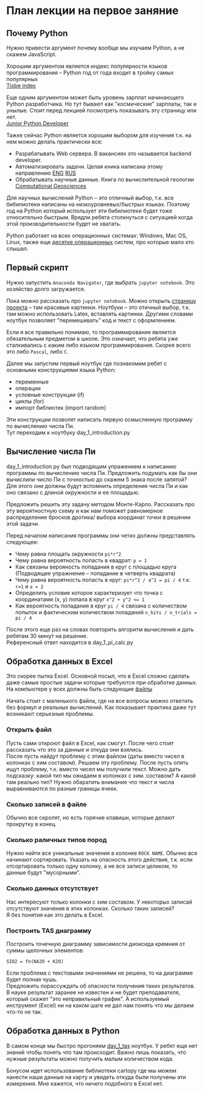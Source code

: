 # План лекции на первое заняние

## Почему Python
Нужно привести аргумент почему вообще мы изучаем Python, а не скажем JavaScript.  

Хорошим аргументом является индекс популярности языков программирования – Python год от года входит в тройку самых популярных  
[Tiobe index](https://www.tiobe.com/tiobe-index/)

Еще одним аргументом может быть уровень зарплат начинающего Python разработчика. Но тут бывают как "космические" зарплаты, так и унылые. 
Стоит перед лекцией посмотреть показывать эту страницу или нет.  
[Junior Python Developer](https://spb.hh.ru/search/vacancy?area=2&excluded_text=c%2B%2B&professional_role=96&search_field=name&search_field=company_name&search_field=description&only_with_salary=true&text=Python+junior&from=suggest_post)

Тажке сейчас Python является хорошим выбором для изучения т.к. на нем можно делать практически все:
* Разрабатывать Web сервера. В вакансиях это называется backend developer.
* Автоматизировать задачи. Целая кника написана этому направлению [ENG](https://www.amazon.com/Automate-Boring-Stuff-Python-2nd/dp/1593279922/ref=sr_1_3?keywords=python&qid=1649318613&sr=8-3) [RUS](https://www.ozon.ru/product/avtomatizatsiya-rutinnyh-zadach-s-pomoshchyu-python-2-e-izdanie-299742749/?asb=ayDCC%252F4CMrO%252BVnw7bECyzsU%252FQI1XJ70jFZ%252FqD403l%252BI%253D&asb2=E5wVOVll5kcOeQeAPaxfm92YhW_AkR0tFzGDlZbHWXn8RvMaqXMrsZej2uJwEz0N&keywords=%D0%90%D0%B2%D1%82%D0%BE%D0%BC%D0%B0%D1%82%D0%B8%D0%B7%D0%B0%D1%86%D0%B8%D1%8F+%D1%80%D1%83%D1%82%D0%B8%D0%BD%D0%BD%D1%8B%D1%85+%D0%B7%D0%B0%D0%B4%D0%B0%D1%87+%D1%81+%D0%BF%D0%BE%D0%BC%D0%BE%D1%89%D1%8C%D1%8E+Python.&sh=xm945QUnJA)
* Обрабатывать научные данные. Книга по вычислительной геологии [Computational Geosciences](https://github.com/nfcd/compGeo)

Для научных вычислений Python – это отличный выбор, т.к. все бибилиотеки написаны на низкоуровневых/быстрых языках. 
Поэтому год на Python который использует эти бибилиотеки будет тоже относительно быстрым. 
Врядли ребята столкнуться с ситуацией когда этой производительности будет не хватать.

Python работает на всех операционных системах: Windows, Mac OS, Linux, также еще [десятке операционных](https://www.python.org/download/other/) систем, про которые мало кто слышал.

## Первый скрипт

Нужно запустить `Anaconda Navigator`, где выбрать `jupyter notebook`. Это хозяйство долго загружается.

Пока можно рассказать про `jupyter notebook`. Можно открыть [страницу проекта](https://jupyter.org/) – там красивые картинки. Ноутбуки – это отичный выбор, 
т.к. там можно использовать Latex, вставлять картинки. Другими словами ноутбук позволяет "перемешивать" код и текст с оформлением.

Если я все правильно понимаю, то программирование является обязательным предметом в школе. 
Это означает, что ребята уже сталкивались с каким либо языком программирования. Скорее всего это либо `Pascal`, либо `C`.

Далее мы запустим первый ноутбук где познакомим ребят с основными конструкциями языка Python:
* переменные
* операции
* условные конструкции (if)
* циклы (for)
* импорт библиотек (import random)

Эти конструкции позволят написать первую осмысленную программу по вычислению числа Пи.  
Тут переходим к ноутбуку day_1_introduction.py

## Вычисление числа Пи

day_1_introduction.py был подводящим упражением к написанию программы по вычислению числа Пи. 
Предложить подумать как бы они вычислили число Пи с точностью до скажем 5 знака после запятой?  
Для этого они должны будут вспомнить определение числа Пи и как оно связано с длиной окружности и ее площадью.

Предложить решить эту задачу методом Монте-Карло. Рассказать про эту вероятностную схему и как нам поможет равномерное распределение бросков дротика/ выбора координат точки в решении этой задачи.

Перед началом написания программы они четко должны представлять следующее:
* Чему равна площать окружности `pi*r^2`
* Чему равна вероятность попасть в квадрат: `p = 1`
* Как связаны верояность попадания в круг с площадью круга (Подводящее упражнение – попадание в четверть квадрата)
* Чему равна вероятность попасть в круг: `pi*r^2 / a^2 = pi / 4` т.к. `r=1` и `a = 2`
* Определить условие которое характеризует что точка с координатами (x, y) попала в круг `x^2 + y^2 <= 1`
* Как вероятность попадания в круг `pi / 4` связана с количеством попыток и фактическим количеством попаданий `n_hits / n_trials = pi / 4`

После этого еще раз на словах повторить алгоритм вычисления и дать ребятам 30 минут на решение.  
Референсный ответ находится в day_1_pi_calc.py

## Обработка данных в Excel

Это скорее пытка Excel. Основной посыл, что в Excel сложно сделать даже самые простые задачи которые требуются при обработке данных.
На компьютере у всех должны быть следующие [файлы](https://github.com/rzaitov/earth_spbu/tree/main/data)

Начать стоит с маленького файла, где на все вопросы можно ответить без формул и реальных вычислений. Как показывает практика даже тут возникают серьезные проблемы.

### Открыть файл
Пусть сами откроют файл в Excel, как смогут.  После чего стоит рассказать что это за данные и откуда они взялись.  
После пусть найдут проблему с этим файлом (даты вместо чисел в колонках с хим составом). Решаем эту проблему.
После пусть опять ищут проблему, т.к. вместо чисел мы получили текст. Можно дать подсказку: какой тип мы ожидаем в колонках с хим. составом? А какой там реально тип? Нужно обаратить внимание что текст и числа выравниваются по разные границы ячеек.

### Сколько записей в файле
Обычно все скролят, но есть горячие клавиши, которые делают прокрутку в конец.

### Сколько раличных типов пород
Нужно найти все уникальные значения в колонке `ROCK NAME`. Обычно все начинают сортировать. Указать на опасность этого действия, т.к. если отсортировать только одну колонку, а не все записи целиком, то данные будут "мусорными".

### Сколько данных отсутствует
Нас интересуют только колонки с хим составом. У некоторых записай отсутствуют значения в этих колонках. Сколько таких записей?  
Я без понятия как это делать в Excel.

### Построить TAS диаграмму
Построить точечную диаграмму зависимости диоксида кремния от суммы щелочных элементов:
```
SIO2 = fn(NA2O + K2O)
```
Если проблема с текстовыми значениями не решена, то на диаграмме будет полная чушь.  
Предложить порассуждать об опасности получения таких результатов. В науке результат заранее не известен и не будет преподавателя, который скажет "это неправильный график". А используемый инструмент (Excel) ни на каком шаге не дал нам понять что мы делаем что-то не так.

## Обработка данных в Python

В самом конце мы быстро прогоняем [day_1_tas](https://github.com/rzaitov/earth_spbu/blob/main/day_1_tas.ipynb) ноутбук. У ребят еще нет знаний чтобы понять что там происходит. Важно лишь показать, что нужные результаты можно получить малым количеством кода.

Бонусом идет использование библиотеки cartopy где мы можем нанести наши данные на карту и увидеть откуда были получены эти измерения. Мне кажется, что ничего подобного в Excel нет.


